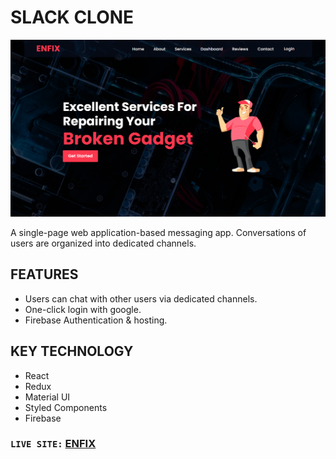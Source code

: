 # SLACK CLONE

![SLACK-CLONE](https://raw.githubusercontent.com/mekaiser/enfix-client/main/src/images/enfix.png)

A single-page web application-based messaging app. Conversations of users are organized into dedicated channels.

## FEATURES

- Users can chat with other users via dedicated channels.
- One-click login with google.
- Firebase Authentication & hosting.

## KEY TECHNOLOGY

- React
- Redux
- Material UI
- Styled Components
- Firebase

### `LIVE SITE:` [ENFIX](https://slack-clone-2k22.web.app/)
